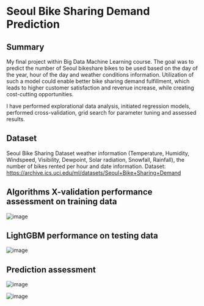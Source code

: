 # Seoul Bike Sharing Demand Prediction

## Summary
My final project within Big Data Machine Learning course.
The goal was to predict the number of Seoul bikeshare bikes to be used based on the day of the year, hour of the day and weather conditions information.
Utilization of such a model could enable better bike sharing demand fulfillment, which leads to higher customer satisfaction and revenue increase, while creating cost-cutting opportunities.

I have performed explorational data analysis, initiated regression models, performed cross-validation, grid search for parameter tuning and assessed results.

## Dataset
Seoul Bike Sharing Dataset weather information (Temperature, Humidity, Windspeed, Visibility, Dewpoint, Solar radiation, Snowfall, Rainfall), the number of bikes rented per hour and date information.
Dataset: https://archive.ics.uci.edu/ml/datasets/Seoul+Bike+Sharing+Demand

## Algorithms X-validation performance assessment on training data
![image](https://user-images.githubusercontent.com/26655645/160290739-dfec10da-0673-461b-a0d2-837575e9b45e.png)

## LightGBM performance on testing data

![image](https://user-images.githubusercontent.com/26655645/160290787-4138dea1-bf50-4c89-85cb-df1891b9c6f9.png)

## Prediction assessment
![image](https://user-images.githubusercontent.com/26655645/160290809-6fb7a9a9-d096-4619-b1ec-3be388666f98.png)

![image](https://user-images.githubusercontent.com/26655645/160290813-41e70d78-f781-4093-9f0f-ad9e48675f5c.png)

